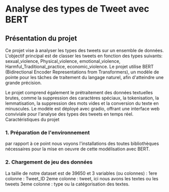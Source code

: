 # Analyse des types de Tweet avec BERT

## Présentation du projet

Ce projet vise à analyser les types des tweets sur un ensemble de données. L'objectif principal est de classer les tweets en fonction des types suivants: sexual_violence, Physical_violence, emotional_violence, Harmful_Traditional_practice, economic_violence. Le projet utilise BERT (Bidirectional Encoder Representations from Transformers), un modèle de pointe pour les tâches de traitement du langage naturel, afin d'atteindre une grande précision.

Le projet comprend également le prétraitement des données textuelles brutes, comme la suppression des caractères spéciaux, la tokenisation, la lemmatisation, la suppression des mots vides et la conversion du texte en minuscules. Le modèle est déployé avec gradio, offrant une interface web conviviale pour l'analyse des types des tweets en temps réel. Caractéristiques du projet

### 1. Préparation de l'environnement

par rapport à ce point nous voyons l'installations des toutes bibliothèques nécessaires 
pour la mise en oeuvre de cette modélisation avec BERT.

### 2. Chargement de jeu des données

La taille de notre dataset est de 39650 et 3 variables (ou colonnes) :
 1ere colonne : Tweet_ID
 2eme colonne : tweet, ici nous avons les textes ou les tweets
 3eme colonne : type ou la catégorisation des textes.
